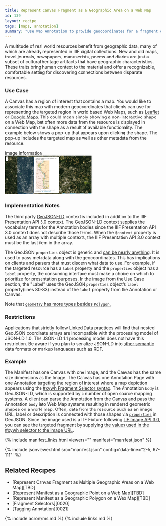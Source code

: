 ```yaml
---
title: Represent Canvas Fragment as a Geographic Area on a Web Map
id: 139
layout: recipe
tags: [maps, annotation]
summary: "Use Web Annotation to provide geocoordinates for a fragment of an IIIF Presentation API 3.0 Canvas."
---
```


A multitude of real world resources benefit from geographic data, many of which are already represented in IIIF digital collections. New and old maps, travel journals, newspapers, manuscripts, poems and diaries are just a subset of cultural heritage artifacts that have geographic characteristics. These traits bring human context to the material and offer a recognizable, comfortable setting for discovering connections between disparate resources.

### Use Case 
A Canvas has a region of interest that contains a map. You would like to associate this map with modern geocoordinates that clients can use for representing the targeted region in world based Web Maps, such as [Leaflet](https://leafletjs.com/examples/geojson/) or [Google Maps](https://developers.google.com/maps/documentation/javascript/importing_data). This could mean simply showing a non-interactive shape on a Web Map, but often more data from the resource is displayed in connection with the shape as a result of available functionality. The example below shows a pop-up that appears upon clicking the shape. The pop-up includes the targeted map as well as other metadata from the resource.

<p>
	<a class="imagelink" target="_blank" href="https://fixtures.iiif.io/info.html?file=/images/loc/chesapeake_map/88695674.jpg"> image information </a>
	<img onclick="showBigImage()" style="max-height: 125px" src="./images/leaflet_example.png" />
</p>

### Implementation Notes
The third party [GeoJSON-LD](https://geojson.org/geojson-ld/) context is included in addition to the IIIF Presentation API 3.0 context. The GeoJSON-LD context supplies the vocabulary terms for the Annotation bodies since the IIIF Presentation API 3.0 context does not describe those terms. When the `@context` property is used as an array with multiple contexts, the IIIF Presentation API 3.0 context must be the last item in the array.

The GeoJSON `properties` object is generic and [can be nearly anything](https://tools.ietf.org/html/rfc7946#section-3.2). It is used to pass metadata along with the geocoordinates. This has implications on clients and parsers that must discern what data to use. For example, if the targeted resource has a `label` property and the `properties` object has a `label` property, the consuming interface must make a choice on which to prioritize for presentation purposes. In the image from the Use Case section, the "Label" uses the GeoJSON `properties` object's `label` property(lines 80-83) instead of the `label` property from the Annotation or Canvas.

Note that [`geometry` has more types besides `Polygon`.](https://tools.ietf.org/html/rfc7946#section-3.1)

### Restrictions
Applications that strictly follow Linked Data practices will find that nested GeoJSON coordinate arrays are incompatible with the processing model of JSON-LD 1.0. The JSON-LD 1.1 processing model does not have this restriction. Be aware if you plan to serialize JSON-LD into [other semantic data formats or markup languages](https://www.w3.org/TR/json-ld11/#relationship-to-other-linked-data-formats) such as RDF.  

### Example
The Manifest has one Canvas with one Image, and the Canvas has the same size dimensions as the Image. The Canvas has one Annotation Page with one Annotation targeting the region of interest where a map depiction appears using the [#xywh Fragment Selector syntax](https://www.w3.org/TR/annotation-model/#fragment-selector). The Annotation `body` is GeoJSON-LD, which is supported by a number of open source mapping systems. A client can parse the Annotation from the Canvas and pass the Annotation `body` into Web Map systems resulting in rendered geometric shapes on a world map. Often, data from the resource such as an image URL, label or description is connected with those shapes via [`properties`](https://tools.ietf.org/html/rfc7946#section-3.2) in GeoJSON. Since the image used is a IIIF Fixture following [IIIF Image API 3.0](https://iiif.io/api/image/3.0/), you can see the targeted fragment by supplying [the values used in the #xywh selector to the image URL](https://iiif.io/api/image/3.0/example/reference/43153e2ec7531f14dd1c9b2fc401678a-88695674/920,3600,1510,3000/max/0/default.jpg).   

{% include manifest_links.html viewers="" manifest="manifest.json" %}

{% include jsonviewer.html src="manifest.json" config='data-line="2-5, 67-111"' %}

## Related Recipes
* [Represent Canvas Fragment as Multiple Geographic Areas on a Web Map][TBD]
* [Represent Manifest as a Geographic Point on a Web Map][TBD]
* [Represent Manifest as a Geographic Polygon on a Web Map][TBD]
* [Fragment Selectors][0020]
* [Tagging Annotation][0021]

{% include acronyms.md %}
{% include links.md %}

<div id="bigImage">
	<h4 style="color:white;"> Click Image to Close </h4>
	<img onclick="hideBigImage()" style="max-height: 100%; max-width: 100%;" src="./images/leaflet_example.png" />
</div>

<style>
	#bigImage{
		position: fixed;
		top: 0;
		left : 0;
		height : 100em;
		width: 100%;
		background-color: rgba(0,0,0,.8);
		display:none;
		text-align: center;
		padding-top: 4px;
	}
	img{
		cursor: pointer;
	}
	.imagelink{
	    display: block;
    	text-decoration: none !important;
    	border-bottom: none !important;
	}
	.imagelink:focus{
    	outline: none !important;
	}
</style>

<script type="text/javascript">
	function showBigImage(){
		document.getElementById("bigImage").style.display = "block"
	}
	function hideBigImage(){
		document.getElementById("bigImage").style.display = "none"
	}
</script>
